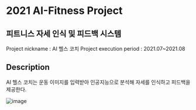 # 2021 AI-Fitness Project
## 피트니스 자세 인식 및 피드백 시스템
Project nickname : AI 헬스 코치
Project execution period : 2021.07~2021.08


## Description
AI 헬스 코치는 운동 이미지를 입력받아 인공지능으로 분석해 자세를 인식하고 피드백을 제공한다.

![image](https://user-images.githubusercontent.com/109723552/183353440-5727e163-3ac5-4317-ad28-8132a0c619d7.png)

